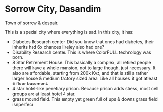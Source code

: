 # Sorrow City, Dasandim

Town of sorrow & despair.

This is a special city where everything is sad. In this city, it has:

- Diabetes Research center. Did you know that ones had diabetes, their inherits had 6x chances likeley also had one?
- Disability Research center. This is where ColorFULL technology was born.
- 8 Star Retirement House. This basically a complex, all retired people there will have a whole mansion, not to large though, just necessary. It also are affordable, starting from 200k Kvz, and that is still a rather larger house & medium factory sized area. Like all houses, it got atleast 5 floor basement.
- 4 star hotel-like penetiary prison. Because prison adds stress, most cell groups are at least hotel 4 star.
- grass mound field. This empty yet green full of ups & downs grass field isnperfecr